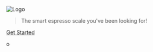 ![Logo](/media/weighmybru_logo_green.png)

>The smart espresso scale you've been looking for!

[Get Started](#main ':class=button')

o